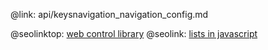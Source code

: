 @link: api/keysnavigation_navigation_config.md

@seolinktop: [web control library](https://webix.com)
@seolink: [lists in javascript](https://webix.com/widget/list/)